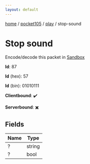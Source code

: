 ```yaml
---
layout: default
---
```


[home](/)  /  [pocket105](/protocol/pocket105)  /  [play](/protocol/pocket105/play)  /  stop-sound

# Stop sound

Encode/decode this packet in [Sandbox](../../../sandbox/pocket105#play.stop_sound)

**Id**: 87

**Id** (hex): 57

**Id** (bin): 01010111

**Clientbound**: ✔️

**Serverbound**: ✖️

## Fields

Name | Type
---|---
? | string
? | bool

